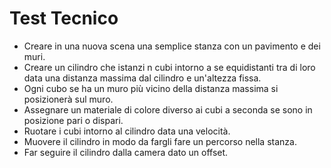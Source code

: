 # Test Tecnico

- Creare in una nuova scena una semplice stanza con un pavimento e dei muri.
- Creare un cilindro che istanzi n cubi intorno a se equidistanti tra di loro data una distanza massima dal cilindro e un'altezza fissa.
- Ogni cubo se ha un muro più vicino della distanza massima si posizionerà sul muro.
- Assegnare un materiale di colore diverso ai cubi a seconda se sono in posizione pari o dispari.
- Ruotare i cubi intorno al cilindro data una velocità.
- Muovere il cilindro in modo da fargli fare un percorso nella stanza.
- Far seguire il cilindro dalla camera dato un offset.